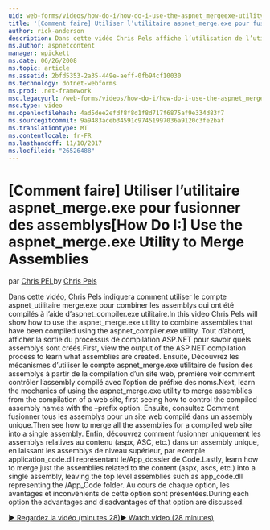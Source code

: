 ```yaml
---
uid: web-forms/videos/how-do-i/how-do-i-use-the-aspnet_mergeexe-utility-to-merge-assemblies
title: '[Comment faire] Utiliser l’utilitaire aspnet_merge.exe pour fusionner des assemblys | Documents Microsoft'
author: rick-anderson
description: Dans cette vidéo Chris Pels affiche l’utilisation de l’utilitaire aspnet_merge.exe pour combiner les assemblys qui ont été compilés à l’aide de l’utilit aspnet_compiler.exe...
ms.author: aspnetcontent
manager: wpickett
ms.date: 06/26/2008
ms.topic: article
ms.assetid: 2bfd5353-2a35-449e-aeff-0fb94cf10030
ms.technology: dotnet-webforms
ms.prod: .net-framework
msc.legacyurl: /web-forms/videos/how-do-i/how-do-i-use-the-aspnet_mergeexe-utility-to-merge-assemblies
msc.type: video
ms.openlocfilehash: 4ad5dee2efdf8f8d1f8d717f6875af9e334d83f7
ms.sourcegitcommit: 9a9483aceb34591c97451997036a9120c3fe2baf
ms.translationtype: MT
ms.contentlocale: fr-FR
ms.lasthandoff: 11/10/2017
ms.locfileid: "26526488"
---
```

<a name="how-do-i-use-the-aspnetmergeexe-utility-to-merge-assemblies"></a><span data-ttu-id="6f293-103">[Comment faire] Utiliser l’utilitaire aspnet_merge.exe pour fusionner des assemblys</span><span class="sxs-lookup"><span data-stu-id="6f293-103">[How Do I:] Use the aspnet_merge.exe Utility to Merge Assemblies</span></span>
====================
<span data-ttu-id="6f293-104">par [Chris PEL](https://twitter.com/chrispels)</span><span class="sxs-lookup"><span data-stu-id="6f293-104">by [Chris Pels](https://twitter.com/chrispels)</span></span>

<span data-ttu-id="6f293-105">Dans cette vidéo, Chris Pels indiquera comment utiliser le compte aspnet\_utilitaire merge.exe pour combiner les assemblys qui ont été compilés à l’aide d’aspnet\_compiler.exe utilitaire.</span><span class="sxs-lookup"><span data-stu-id="6f293-105">In this video Chris Pels will show how to use the aspnet\_merge.exe utility to combine assemblies that have been compiled using the aspnet\_compiler.exe utility.</span></span> <span data-ttu-id="6f293-106">Tout d’abord, afficher la sortie du processus de compilation ASP.NET pour savoir quels assemblys sont créés.</span><span class="sxs-lookup"><span data-stu-id="6f293-106">First, view the output of the ASP.NET compilation process to learn what assemblies are created.</span></span> <span data-ttu-id="6f293-107">Ensuite, Découvrez les mécanismes d’utiliser le compte aspnet\_merge.exe utilitaire de fusion des assemblys à partir de la compilation d’un site web, première voir comment contrôler l’assembly compilé avec l’option de préfixe des noms.</span><span class="sxs-lookup"><span data-stu-id="6f293-107">Next, learn the mechanics of using the aspnet\_merge.exe utility to merge assemblies from the compilation of a web site, first seeing how to control the compiled assembly names with the –prefix option.</span></span> <span data-ttu-id="6f293-108">Ensuite, consultez Comment fusionner tous les assemblys pour un site web compilé dans un assembly unique.</span><span class="sxs-lookup"><span data-stu-id="6f293-108">Then see how to merge all the assemblies for a compiled web site into a single assembly.</span></span> <span data-ttu-id="6f293-109">Enfin, découvrez comment fusionner uniquement les assemblys relatives au contenu (aspx, ASC, etc.) dans un assembly unique, en laissant les assemblys de niveau supérieur, par exemple application\_code.dll représentant le/App\_dossier de Code.</span><span class="sxs-lookup"><span data-stu-id="6f293-109">Lastly, learn how to merge just the assemblies related to the content (aspx, ascs, etc.) into a single assembly, leaving the top level assemblies such as app\_code.dll representing the /App\_Code folder.</span></span> <span data-ttu-id="6f293-110">Au cours de chaque option, les avantages et inconvénients de cette option sont présentées.</span><span class="sxs-lookup"><span data-stu-id="6f293-110">During each option the advantages and disadvantages of that option are discussed.</span></span>

[<span data-ttu-id="6f293-111">&#9654; Regardez la vidéo (minutes 28)</span><span class="sxs-lookup"><span data-stu-id="6f293-111">&#9654; Watch video (28 minutes)</span></span>](https://channel9.msdn.com/Blogs/ASP-NET-Site-Videos/how-do-i-use-the-aspnet_mergeexe-utility-to-merge-assemblies)
